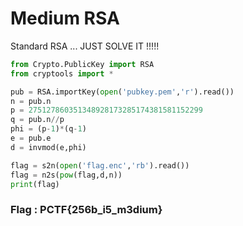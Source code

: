 
# Medium RSA

Standard RSA ... JUST SOLVE IT !!!!!

```python
from Crypto.PublicKey import RSA
from cryptools import *

pub = RSA.importKey(open('pubkey.pem','r').read())    
n = pub.n
p = 275127860351348928173285174381581152299
q = pub.n//p
phi = (p-1)*(q-1)
e = pub.e
d = invmod(e,phi)

flag = s2n(open('flag.enc','rb').read())
flag = n2s(pow(flag,d,n))
print(flag)
```

### Flag : PCTF{256b_i5_m3dium}